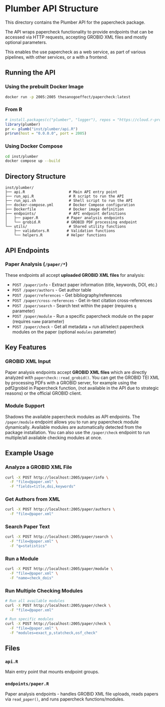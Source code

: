 # Plumber API Structure

This directory contains the Plumber API for the papercheck package.

The API wraps papercheck functionality to provide endpoints that can be accessed via HTTP requests, accepting GROBID XML files and mostly optional parameters.

This enables the use papercheck as a web service, as part of various pipelines, with other services, or a with a frontend.

## Running the API

### Using the prebuilt Docker Image
```bash
docker run -p 2005:2005 thesanogoeffect/papercheck:latest
```

### From R

```r
# install.packages(c("plumber", "logger"), repos = "https://cloud.r-project.org/") # getting the necessary packages to run the API
library(plumber)
pr <- plumb("inst/plumber/api.R")
pr$run(host = "0.0.0.0", port = 2005)
```

### Using Docker Compose

```bash
cd inst/plumber
docker compose up --build
```


## Directory Structure

```
inst/plumber/
├── api.R                    # Main API entry point
├── run_api.R                # R script to run the API
├── run_api.sh               # Shell script to run the API
├── docker-compose.yml       # Docker Compose configuration
├── Dockerfile               # Docker image definition
├── endpoints/               # API endpoint definitions
│   ├── paper.R             # Paper analysis endpoints
│   └── grobid.R            # GROBID PDF processing endpoint
└── utils/                   # Shared utility functions
    ├── validators.R        # Validation functions
    └── helpers.R           # Helper functions
```

## API Endpoints

### Paper Analysis (`/paper/*`)

These endpoints all accept **uploaded GROBID XML files** for analysis:

- `POST /paper/info` - Extract paper information (title, keywords, DOI, etc.)
- `POST /paper/authors` - Get author table
- `POST /paper/references` - Get bibliography/references
- `POST /paper/cross-references` - Get in-text citation cross-references
- `POST /paper/search` - Search text within the paper (requires `q` parameter)
- `POST /paper/module` - Run a specific papercheck module on the paper (requires `name` parameter)
- `POST /paper/check` - Get all metadata + run all/select papercheck modules on the paper (optional `modules` parameter)


## Key Features

### GROBID XML Input

Paper analysis endpoints accept **GROBID XML files** which are directly analyzed with `papercheck::read_grobid()`. You can get the GROBID TEI XML by processing PDFs with a GROBID server, for example using the pdf2grobid in Papercheck function,
(not available in the API due to strategic reasons) or the official GROBID client.

### Module Support

Shadows the available papercheck modules as API endpoints.
The `/paper/module` endpoint allows you to run any papercheck module dynamically. Available modules are automatically detected from the package installation.
You can also use the `/paper/check` endpoint to run multiple/all available checking modules at once.

## Example Usage

### Analyze a GROBID XML File

```bash
curl -X POST http://localhost:2005/paper/info \
  -F "file=@paper.xml" \
  -F "fields=title,doi,keywords"
```

### Get Authors from XML

```bash
curl -X POST http://localhost:2005/paper/authors \
  -F "file=@paper.xml"
```

### Search Paper Text

```bash
curl -X POST http://localhost:2005/paper/search \
  -F "file=@paper.xml" \
  -F "q=statistics"
```

### Run a Module

```bash
curl -X POST http://localhost:2005/paper/module \
  -F "file=@paper.xml" \
  -F "name=check_dois"
```

### Run Multiple Checking Modules

```bash
# Run all available modules
curl -X POST http://localhost:2005/paper/check \
  -F "file=@paper.xml"

# Run specific modules
curl -X POST http://localhost:2005/paper/check \
  -F "file=@paper.xml" \
  -F "modules=exact_p,statcheck,osf_check"
```


## Files

### `api.R`

Main entry point that mounts endpoint groups.

### `endpoints/paper.R`

Paper analysis endpoints - handles GROBID XML file uploads, reads papers via `read_paper()`, and runs papercheck functions/modules.


